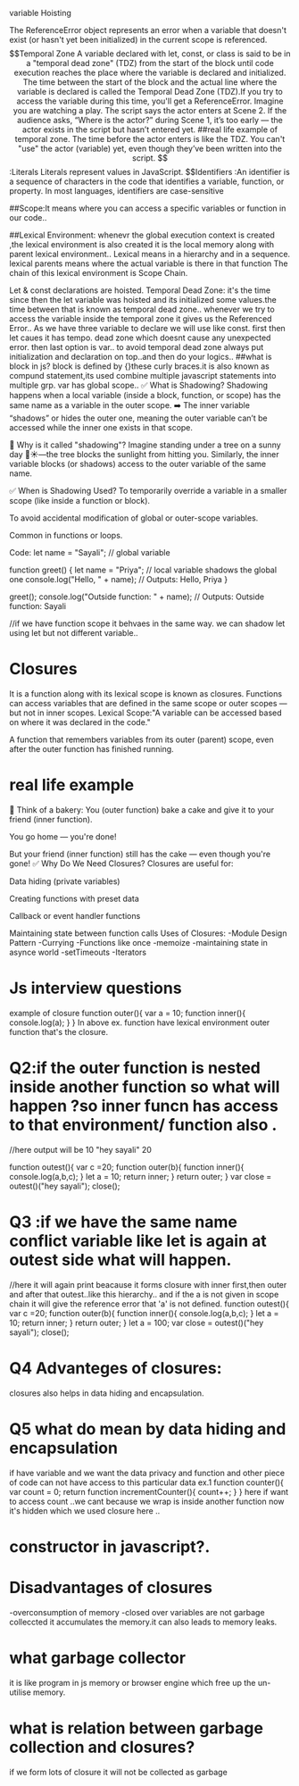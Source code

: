 $$$$ variable Hoisting

 The ReferenceError object represents an error when a variable that doesn't exist (or hasn't yet been initialized) in the current scope is referenced.
 $$Temporal Zone 
 A variable declared with let, const, or class is said to be in a "temporal dead zone" (TDZ) from the start of the block until code execution reaches the place where the variable is declared and initialized.
 The time between the start of the block and the actual line where the variable is declared is called the Temporal Dead Zone (TDZ).If you try to access the variable during this time, you'll get a ReferenceError.
 Imagine you are watching a play. The script says the actor enters at Scene 2.
If the audience asks, “Where is the actor?” during Scene 1, it’s too early — the actor exists in the script but hasn’t entered yet.
##real life example of temporal zone.
The time before the actor enters is like the TDZ.
You can't "use" the actor (variable) yet, even though they’ve been written into the script.
$$:Literals
Literals represent values in JavaScript.
$$Identifiers :An identifier is a sequence of characters in the code that identifies a variable, function, or property. In most languages, identifiers are case-sensitive 

##Scope:It means where you can access a specific  variables or function in our code..

##Lexical Environment:
whenevr the global execution context is created ,the lexical environment is also created
it is the local memory along with parent lexical environment..
Lexical means in a hierarchy and in a sequence.
lexical parents means where the actual variable is there in that function
The chain of this lexical environment is Scope Chain.

Let & const declarations are hoisted.
Temporal Dead Zone:
it's the time since then the let variable was hoisted and its initialized some values.the time between that is known as temporal dead zone..
whenever we try to access the variable inside the temporal zone it gives us the Referenced Error..
As we have three variable to declare we will use like const. first then let caues it has tempo. dead zone which doesnt cause any unexpected error.
then last option is var..
to avoid temporal dead zone always put initialization and declaration on top..and then do your logics..
##what is block in js?
block is defined by {}these curly braces.it is also known as compund statement,its used  combine multiple javascript statements into multiple grp.
var has global scope..
✅ What is Shadowing?
Shadowing happens when a local variable (inside a block, function, or scope) has the same name as a variable in the outer scope.
➡️ The inner variable “shadows” or hides the outer one, meaning the outer variable can’t be accessed while the inner one exists in that scope.

📌 Why is it called "shadowing"?
Imagine standing under a tree on a sunny day 🌳☀️—the tree blocks the sunlight from hitting you.
Similarly, the inner variable blocks (or shadows) access to the outer variable of the same name.

✅ When is Shadowing Used?
To temporarily override a variable in a smaller scope (like inside a function or block).

To avoid accidental modification of global or outer-scope variables.

Common in functions or loops.

Code:
let name = "Sayali"; // global variable

function greet() {
  let name = "Priya"; // local variable shadows the global one
  console.log("Hello, " + name); // Outputs: Hello, Priya
}

greet();
console.log("Outside function: " + name); // Outputs: Outside function: Sayali

//if we have function scope it behvaes in the same way.
we can shadow let using let but not different variable..

# Closures
It is a function along with its lexical scope is known as closures.
Functions can access variables that are defined in the same scope or outer scopes — but not in inner scopes.
Lexical Scope:"A variable can be accessed based on where it was declared in the code."

A function that remembers variables from its outer (parent) scope, even after the outer function has finished running.
# real life example
🧁 Think of a bakery:
You (outer function) bake a cake and give it to your friend (inner function).

You go home — you're done!

But your friend (inner function) still has the cake — even though you're gone!
✅ Why Do We Need Closures?
Closures are useful for:

Data hiding (private variables)

Creating functions with preset data

Callback or event handler functions

Maintaining state between function calls
Uses of Closures:
-Module Design Pattern
-Currying
-Functions like once
-memoize
-maintaining state in asynce world
-setTimeouts
-Iterators

# Js interview questions
example of closure 
function outer(){
  var a = 10;
  function inner(){
    console.log(a);
  }
}
In above ex. function have lexical environment outer function that's the closure.

# Q2:if the outer function is nested inside another function so what will happen ?so inner funcn has access to that environment/ function also .
//here output will be 10 "hey sayali" 20

function outest(){
  var c =20;
  function outer(b){
    function inner(){
      console.log(a,b,c);
    }
    let a = 10;
    return inner;
  }
  return outer;
}
var close = outest()("hey sayali");
close();

# Q3 :if we have the same name conflict variable like let is again at outest side what will happen.
//here it will again print beacause it forms closure with inner first,then outer and after that outest..like this hierarchy..
and if the a is not given in scope chain it will give the reference error that 'a' is not defined.
function outest(){
  var c =20;
  function outer(b){
    function inner(){
      console.log(a,b,c);
    }
    let a = 10;
    return inner;
  }
  return outer;
}
let a = 100;
var close = outest()("hey sayali");
close();

# Q4 Advanteges of closures:
closures also helps in data hiding and encapsulation.
# Q5 what do mean by data hiding and encapsulation
if have variable and we want the data privacy and function and other piece of code can not have access to this particular data 
ex.1 
function counter(){
  var count = 0;
  return  function incrementCounter(){
    count++;
  }
}
here if want to access count ..we cant because we wrap is inside another function now it's hidden which we used closure here ..
# constructor in javascript?.
# Disadvantages of closures
-overconsumption of memory
-closed over variables are not garbage colleccted it accumulates the memory.it can also leads to memory leaks.
 
# what garbage collector
it is like program in js memory or browser engine
which free up the un-utilise memory.
# what is relation between garbage collection and closures?
if we form lots of closure it will not be collected as garbage



